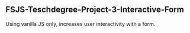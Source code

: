 ## FSJS-Teschdegree-Project-3-Interactive-Form ##
 Using vanilla JS only,  increases user interactivity with a form.
